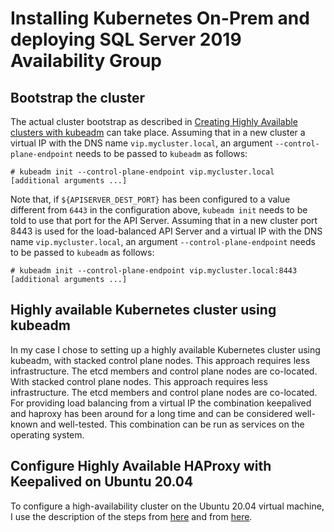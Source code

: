 
# Installing Kubernetes On-Prem and deploying SQL Server 2019 Availability Group

## Bootstrap the cluster

The actual cluster bootstrap as described in [Creating Highly Available clusters with kubeadm](https://kubernetes.io/docs/setup/production-environment/tools/kubeadm/high-availability/) can take place.
Assuming that in a new cluster a virtual IP with the DNS name `vip.mycluster.local`, an argument `--control-plane-endpoint` needs to be passed to `kubeadm` as follows:
```
# kubeadm init --control-plane-endpoint vip.mycluster.local [additional arguments ...]
```

Note that, if `${APISERVER_DEST_PORT}` has been configured to a value different from `6443` in the configuration above, `kubeadm init` needs to be told to use that port for the API Server. Assuming that in a new cluster port 8443 is used for the load-balanced API Server and a virtual IP with the DNS name `vip.mycluster.local`, an argument `--control-plane-endpoint` needs to be passed to `kubeadm` as follows:

```
# kubeadm init --control-plane-endpoint vip.mycluster.local:8443 [additional arguments ...]
```

## Highly available Kubernetes cluster using kubeadm

In my case I chose to setting up a highly available Kubernetes cluster using kubeadm,  with stacked control plane nodes. This approach requires less infrastructure. The etcd members and control plane nodes are co-located. With stacked control plane nodes. This approach requires less infrastructure. The etcd members and control plane nodes are co-located. 
For providing load balancing from a virtual IP the combination keepalived and haproxy has been around for a long time and can be considered well-known and well-tested.
This combination can be run as services on the operating system.


## Configure Highly Available HAProxy with Keepalived on Ubuntu 20.04

To configure a high-availability cluster on the Ubuntu 20.04 virtual machine, I use the description of the steps from [here](https://kifarunix.com/configure-highly-available-haproxy-with-keepalived-on-ubuntu-20-04/) and from [here](https://github.com/kubernetes/kubeadm/blob/master/docs/ha-considerations.md#bootstrap-the-cluster).


